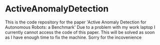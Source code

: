 # ActiveAnomalyDetection
This is the code repository for the paper 'Active Anomaly Detection for Autonomous Robots: a Benchmark'
Due to a problem with my work laptop I currently cannot access the code of this paper. This will be solved as soon as I have enough time to fix the machine.
Sorry for the incovenience
